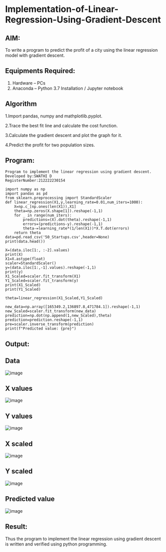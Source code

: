 # Implementation-of-Linear-Regression-Using-Gradient-Descent

## AIM:
To write a program to predict the profit of a city using the linear regression model with gradient descent.

## Equipments Required:
1. Hardware – PCs
2. Anaconda – Python 3.7 Installation / Jupyter notebook

## Algorithm

1.Import pandas, numpy and mathplotlib.pyplot.
 
2.Trace the best fit line and calculate the cost function.

3.Calculate the gradient descent and plot the graph for it.

4.Predict the profit for two population sizes.

## Program:
```
Program to implement the linear regression using gradient descent.
Developed by:SWATHI D 
RegisterNumber:212222230154  
```
```
import numpy as np
import pandas as pd
from sklearn.preprocessing import StandardScaler
def linear_regression(X1,y,learning_rate=0.01,num_iters=1000):
    X=np.c_[np.ones(len(X1)),X1]
    theta=np.zeros(X.shape[1]).reshape(-1,1)
    for _ in range(num_iters):
        predictions=(X).dot(theta).reshape(-1,1)
        errors=(predictions-y).reshape(-1,1)
        theta-=learning_rate*(1/len(X1))*X.T.dot(errors)
    return theta
data=pd.read_csv('50_Startups.csv',header=None)
print(data.head())

X=(data.iloc[1:, :-2].values)
print(X)
X1=X.astype(float)
scaler=StandardScaler()
y=(data.iloc[1:,-1].values).reshape(-1,1)
print(y)
X1_Scaled=scaler.fit_transform(X1)
Y1_Scaled=scaler.fit_transform(y)
print(X1_Scaled)
print(Y1_Scaled)

theta=linear_regression(X1_Scaled,Y1_Scaled)

new_data=np.array([165349.2,136897.8,471784.1]).reshape(-1,1)
new_Scaled=scaler.fit_transform(new_data)
prediction=np.dot(np.append(1,new_Scaled),theta)
prediction=prediction.reshape(-1,1)
pre=scaler.inverse_transform(prediction)
print(f"Predicted value: {pre}")
```

## Output:
## Data
![image](https://github.com/swathi22003343/Implementation-of-Linear-Regression-Using-Gradient-Descent/assets/120440439/096fe8af-f2b3-487a-92f3-e0ef46ea7f73)

## X values
![image](https://github.com/swathi22003343/Implementation-of-Linear-Regression-Using-Gradient-Descent/assets/120440439/8b47a152-5f49-421b-94e9-4ab4ca75eb5e)

## Y values
![image](https://github.com/swathi22003343/Implementation-of-Linear-Regression-Using-Gradient-Descent/assets/120440439/96ff1e40-a29b-4dd9-91d4-75ca047b1508)

## X scaled
![image](https://github.com/swathi22003343/Implementation-of-Linear-Regression-Using-Gradient-Descent/assets/120440439/df5f41ee-301f-46c8-8b6d-266ebaea1b56)

## Y scaled
![image](https://github.com/swathi22003343/Implementation-of-Linear-Regression-Using-Gradient-Descent/assets/120440439/db540841-e1fc-4de9-99b7-fedff96bd384)

## Predicted value
![image](https://github.com/swathi22003343/Implementation-of-Linear-Regression-Using-Gradient-Descent/assets/120440439/5957a448-6f1e-43d4-bd2b-79847eaa8a73)

## Result:
Thus the program to implement the linear regression using gradient descent is written and verified using python programming.
